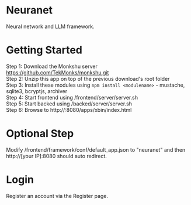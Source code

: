 # Neuranet
Neural network and LLM framework.

Getting Started
===============
Step 1: Download the Monkshu server https://github.com/TekMonks/monkshu.git  
Step 2: Unzip this app on top of the previous download's root folder  
Step 3: Install these modules using `npm install <modulename>` - mustache, sqlite3, bcryptjs, archiver  
Step 4: Start frontend using <monkshu>/frontend/server/server.sh  
Step 5: Start backed using <monkshu>/backed/server/server.sh  
Step 6: Browse to http://<your IP>:8080/apps/xbin/index.html  

Optional Step
=============
Modify /frontend/framework/conf/default_app.json to "neuranet" and then http://[your IP]:8080 should auto redirect.

Login
=====
Register an account via the Register page.
